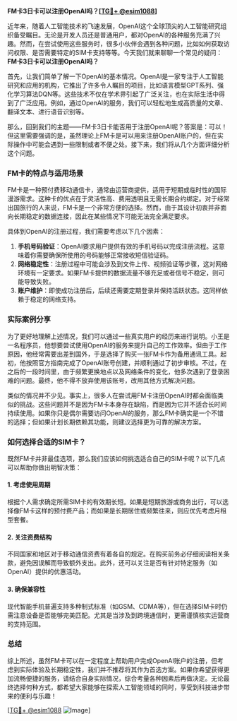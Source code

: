 **FM卡3日卡可以注册OpenAI吗？[[TG💪+ @esim1088](https://t.me/s/esim1088)]**

近年来，随着人工智能技术的飞速发展，OpenAI这个全球顶尖的人工智能研究组织备受瞩目。无论是开发人员还是普通用户，都对OpenAI的各种服务充满了兴趣。然而，在尝试使用这些服务时，很多小伙伴会遇到各种问题，比如如何获取访问权限、是否需要特定的SIM卡支持等等。今天我们就来聊聊一个常见的疑问：**FM卡3日卡可以注册OpenAI吗？**

首先，让我们简单了解一下OpenAI的基本情况。OpenAI是一家专注于人工智能研究和应用的机构，它推出了许多令人瞩目的项目，比如语言模型GPT系列、强化学习算法DQN等。这些技术不仅在学术界引起了广泛关注，也在实际生活中得到了广泛应用。例如，通过OpenAI的服务，我们可以轻松地生成高质量的文章、翻译文本、进行语音识别等。

那么，回到我们的主题——FM卡3日卡能否用于注册OpenAI呢？答案是：可以！但这里需要强调的是，虽然理论上FM卡是可以用来注册OpenAI账户的，但在实际操作中可能会遇到一些限制或者不便之处。接下来，我们将从几个方面详细分析这个问题。

### FM卡的特点与适用场景

FM卡是一种预付费移动通信卡，通常由运营商提供，适用于短期或临时性的国际漫游需求。这种卡的优点在于灵活性高、费用透明且无需长期合约绑定。对于经常出国旅行的人来说，FM卡是一个非常方便的选择。然而，由于其设计初衷并非面向长期稳定的数据连接，因此在某些情况下可能无法完全满足要求。

具体到OpenAI的注册过程，我们需要考虑以下几个因素：
1. **手机号码验证**：OpenAI要求用户提供有效的手机号码以完成注册流程。这意味着你需要确保所使用的号码能够正常接收短信验证码。
2. **网络稳定性**：注册过程中可能会涉及到文件上传、视频验证等步骤，这对网络环境有一定要求。如果FM卡提供的数据流量不够充足或者信号不稳定，则可能导致失败。
3. **账户维护**：即使成功注册后，后续还需要定期登录并保持活跃状态。这同样依赖于稳定的网络支持。

### 实际案例分享

为了更好地理解上述情况，我们可以通过一些真实用户的经历来进行说明。小王是一名程序员，他想要尝试使用OpenAI的服务来提升自己的工作效率。但由于工作原因，他经常需要出差到国外，于是选择了购买一张FM卡作为备用通讯工具。起初，他按照官方指南完成了OpenAI账号创建，并顺利通过了初步审核。不过，在之后的一段时间里，由于频繁更换地点以及网络条件的变化，他多次遇到了登录困难的问题。最终，他不得不放弃使用该账号，改用其他方式解决问题。

类似的情况并不少见。事实上，很多人在尝试用FM卡注册OpenAI时都会面临类似的挑战。这些问题并不是因为FM卡本身存在缺陷，而是因为它并不适合长时间持续使用。如果你只是偶尔需要访问OpenAI的服务，那么FM卡确实是一个不错的选择；但如果计划长期依赖其功能，则建议选择更为可靠的解决方案。

### 如何选择合适的SIM卡？

既然FM卡并非最佳选项，那么我们应该如何挑选适合自己的SIM卡呢？以下几点可以帮助你做出明智决策：

#### 1. 考虑使用周期
根据个人需求确定所需SIM卡的有效期长短。如果是短期旅游或商务出行，可以选择像FM卡这样的预付费产品；而如果是长期居住或频繁往来，则应优先考虑月租型套餐。

#### 2. 关注资费结构
不同国家和地区对于移动通信资费有着各自的规定。在购买前务必仔细阅读相关条款，避免因误解而导致额外支出。此外，还可以关注是否有针对特定服务（如OpenAI）提供的优惠活动。

#### 3. 确保兼容性
现代智能手机普遍支持多种制式标准（如GSM、CDMA等），但在选择SIM卡时仍需注意设备是否能够完美匹配。尤其是当涉及到跨境通信时，更需谨慎核实运营商的支持范围。

### 总结

综上所述，虽然FM卡可以在一定程度上帮助用户完成OpenAI账户的注册，但考虑到实际体验及长期稳定性，我们并不推荐将其作为首选方案。如果你希望获得更加流畅便捷的服务，请结合自身实际情况，综合考量各种因素后再做决定。无论最终选择何种方式，都希望大家能够在探索人工智能领域的同时，享受到科技进步带来的便利与乐趣！

[[TG💪+ @esim1088](https://t.me/s/esim1088) ![Image](https://i.postimg.cc/4NQfJmqS/Snipaste-2025-05-13-00-14-12.png)]